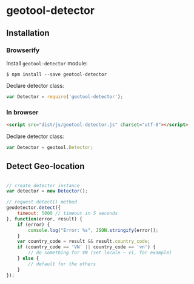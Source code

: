 # geotool-detector

## Installation

### Browserify

Install `geotool-detector` module:

```shell
$ npm install --save geotool-detector
```

Declare detector class:

```javascript
var Detector = require('geotool-detector');
```

### In browser

```html
<script src="dist/js/geotool-detector.js" charset="utf-8"></script>
```

Declare detector class:

```javascript
var Detector = geotool.Detector;
```

## Detect Geo-location

```javascript

// create detector instance
var detector = new Detector();

// request detect() method
geodetector.detect({
	timeout: 5000 // timeout in 5 seconds
}, function(error, result) {
	if (error) {
		console.log("Error: %s", JSON.stringify(error));
	}
	var country_code = result && result.country_code;
	if (country_code == 'VN' || country_code == 'vn') {
		// do something for VN (set locale ~ vi, for example)
	} else {
		// default for the others
	}
});
```
